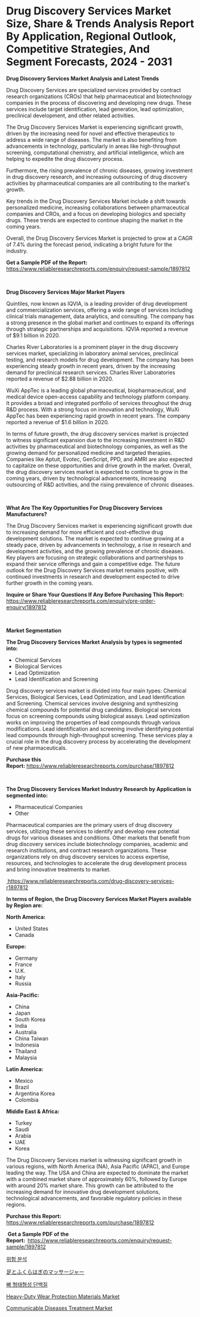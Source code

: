 <p><h1>Drug Discovery Services Market Size, Share & Trends Analysis Report By Application, Regional Outlook, Competitive Strategies, And Segment Forecasts, 2024 - 2031</h1></p><p><strong>Drug Discovery Services Market Analysis and Latest Trends</strong></p>
<p><p>Drug Discovery Services are specialized services provided by contract research organizations (CROs) that help pharmaceutical and biotechnology companies in the process of discovering and developing new drugs. These services include target identification, lead generation, lead optimization, preclinical development, and other related activities.</p><p>The Drug Discovery Services Market is experiencing significant growth, driven by the increasing need for novel and effective therapeutics to address a wide range of diseases. The market is also benefiting from advancements in technology, particularly in areas like high-throughput screening, computational chemistry, and artificial intelligence, which are helping to expedite the drug discovery process.</p><p>Furthermore, the rising prevalence of chronic diseases, growing investment in drug discovery research, and increasing outsourcing of drug discovery activities by pharmaceutical companies are all contributing to the market's growth.</p><p>Key trends in the Drug Discovery Services Market include a shift towards personalized medicine, increasing collaborations between pharmaceutical companies and CROs, and a focus on developing biologics and specialty drugs. These trends are expected to continue shaping the market in the coming years.</p><p>Overall, the Drug Discovery Services Market is projected to grow at a CAGR of 7.4% during the forecast period, indicating a bright future for the industry.</p></p>
<p><strong>Get a Sample PDF of the Report:&nbsp;</strong> <a href="https://www.reliableresearchreports.com/enquiry/request-sample/1897812">https://www.reliableresearchreports.com/enquiry/request-sample/1897812</a></p>
<p>&nbsp;</p>
<p><strong>Drug Discovery Services Major Market Players</strong></p>
<p><p>Quintiles, now known as IQVIA, is a leading provider of drug development and commercialization services, offering a wide range of services including clinical trials management, data analytics, and consulting. The company has a strong presence in the global market and continues to expand its offerings through strategic partnerships and acquisitions. IQVIA reported a revenue of $9.1 billion in 2020.</p><p>Charles River Laboratories is a prominent player in the drug discovery services market, specializing in laboratory animal services, preclinical testing, and research models for drug development. The company has been experiencing steady growth in recent years, driven by the increasing demand for preclinical research services. Charles River Laboratories reported a revenue of $2.88 billion in 2020.</p><p>WuXi AppTec is a leading global pharmaceutical, biopharmaceutical, and medical device open-access capability and technology platform company. It provides a broad and integrated portfolio of services throughout the drug R&D process. With a strong focus on innovation and technology, WuXi AppTec has been experiencing rapid growth in recent years. The company reported a revenue of $1.6 billion in 2020.</p><p>In terms of future growth, the drug discovery services market is projected to witness significant expansion due to the increasing investment in R&D activities by pharmaceutical and biotechnology companies, as well as the growing demand for personalized medicine and targeted therapies. Companies like Aptuit, Evotec, GenScript, PPD, and AMRI are also expected to capitalize on these opportunities and drive growth in the market. Overall, the drug discovery services market is expected to continue to grow in the coming years, driven by technological advancements, increasing outsourcing of R&D activities, and the rising prevalence of chronic diseases.</p></p>
<p>&nbsp;</p>
<p><strong>What Are The Key Opportunities For Drug Discovery Services Manufacturers?</strong></p>
<p><p>The Drug Discovery Services market is experiencing significant growth due to increasing demand for more efficient and cost-effective drug development solutions. The market is expected to continue growing at a steady pace, driven by advancements in technology, a rise in research and development activities, and the growing prevalence of chronic diseases. Key players are focusing on strategic collaborations and partnerships to expand their service offerings and gain a competitive edge. The future outlook for the Drug Discovery Services market remains positive, with continued investments in research and development expected to drive further growth in the coming years.</p></p>
<p><strong>Inquire or Share Your Questions If Any Before Purchasing This Report:</strong> <a href="https://www.reliableresearchreports.com/enquiry/pre-order-enquiry/1897812">https://www.reliableresearchreports.com/enquiry/pre-order-enquiry/1897812</a></p>
<p>&nbsp;</p>
<p><strong>Market Segmentation</strong></p>
<p><strong>The Drug Discovery Services Market Analysis by types is segmented into:</strong></p>
<p><ul><li>Chemical Services</li><li>Biological Services</li><li>Lead Optimization</li><li>Lead Identification and Screening</li></ul></p>
<p><p>Drug discovery services market is divided into four main types: Chemical Services, Biological Services, Lead Optimization, and Lead Identification and Screening. Chemical services involve designing and synthesizing chemical compounds for potential drug candidates. Biological services focus on screening compounds using biological assays. Lead optimization works on improving the properties of lead compounds through various modifications. Lead identification and screening involve identifying potential lead compounds through high-throughput screening. These services play a crucial role in the drug discovery process by accelerating the development of new pharmaceuticals.</p></p>
<p><strong>Purchase this Report:&nbsp;</strong><a href="https://www.reliableresearchreports.com/purchase/1897812">https://www.reliableresearchreports.com/purchase/1897812</a></p>
<p>&nbsp;</p>
<p><strong>The Drug Discovery Services Market Industry Research by Application is segmented into:</strong></p>
<p><ul><li>Pharmaceutical Companies</li><li>Other</li></ul></p>
<p><p>Pharmaceutical companies are the primary users of drug discovery services, utilizing these services to identify and develop new potential drugs for various diseases and conditions. Other markets that benefit from drug discovery services include biotechnology companies, academic and research institutions, and contract research organizations. These organizations rely on drug discovery services to access expertise, resources, and technologies to accelerate the drug development process and bring innovative treatments to market.</p></p>
<p><a href="https://www.reliableresearchreports.com/drug-discovery-services-r1897812">&nbsp;https://www.reliableresearchreports.com/drug-discovery-services-r1897812</a></p>
<p><strong>In terms of Region, the Drug Discovery Services Market Players available by Region are:</strong></p>
<p>
    <p> <strong> North America: </strong>
        <ul>
            <li>United States</li>
            <li>Canada</li>
        </ul>
        </p> 
    <p> <strong> Europe: </strong>
        <ul>
            <li>Germany</li>
            <li>France</li>
            <li>U.K.</li>
            <li>Italy</li>
            <li>Russia</li>
        </ul>
        </p> 
    <p> <strong> Asia-Pacific: </strong>
        <ul>
            <li>China</li>
            <li>Japan</li>
            <li>South Korea</li>
            <li>India</li>
            <li>Australia</li>
            <li>China Taiwan</li>
            <li>Indonesia</li>
            <li>Thailand</li>
            <li>Malaysia</li>
        </ul>
        </p> 
    <p> <strong> Latin America: </strong>
        <ul>
            <li>Mexico</li>
            <li>Brazil</li>
            <li>Argentina Korea</li>
            <li>Colombia</li>
        </ul>
        </p> 
    <p> <strong> Middle East & Africa: </strong>
        <ul>
            <li>Turkey</li>
            <li>Saudi</li>
            <li>Arabia</li>
            <li>UAE</li>
            <li>Korea</li>
        </ul>
    </p>
    </p>
<p><p>The Drug Discovery Services market is witnessing significant growth in various regions, with North America (NA), Asia Pacific (APAC), and Europe leading the way. The USA and China are expected to dominate the market with a combined market share of approximately 60%, followed by Europe with around 20% market share. This growth can be attributed to the increasing demand for innovative drug development solutions, technological advancements, and favorable regulatory policies in these regions.</p></p>
<p><strong>Purchase this Report: </strong><a href="https://www.reliableresearchreports.com/purchase/1897812">https://www.reliableresearchreports.com/purchase/1897812</a></p>
<p>&nbsp;<strong>Get a Sample PDF of the Report:&nbsp;&nbsp;</strong><a href="https://www.reliableresearchreports.com/enquiry/request-sample/1897812">https://www.reliableresearchreports.com/enquiry/request-sample/1897812</a></p>
<p><strong></strong></p>
<p><p><a href="https://github.com/vsn7qpua81q/Market-Research-Report-List-2/blob/main/648172842334.md">위험 분석</a></p><p><a href="https://github.com/adcxff01450218/Market-Research-Report-List-2/blob/main/520647546410.md">足とふくらはぎのマッサージャー</a></p><p><a href="https://github.com/Elenrrera7685/Market-Research-Report-List-1/blob/main/365244842335.md">뼈 형태형성 단백질</a></p><p><a href="https://issuu.com/reportprime-2/docs/heavy-duty-wear-protection-materials-market-size-2">Heavy-Duty Wear Protection Materials Market</a></p><p><a href="https://github.com/Whitneyboyettebo9kiw7yr13/Market-Research-Report-List-2/blob/main/communicable-diseases-treatment-market.md">Communicable Diseases Treatment Market</a></p></p>